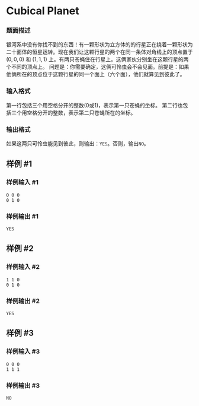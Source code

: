 # Cubical Planet



### 题面描述

银河系中没有你找不到的东西！有一颗形状为立方体的的行星正在绕着一颗形状为二十面体的恒星运转。现在我们让这颗行星的两个在同一条体对角线上的顶点置于 $(0,0,0)$ 和 $(1,1,1)$ 上。有两只苍蝇住在行星上。这俩家伙分别坐在这颗行星的两个不同的顶点上。
问题是：你需要确定，这俩可怜虫会不会见面。前提是：如果他俩所在的顶点位于这颗行星的同一个面上（六个面），他们就算见到彼此了。

### 输入格式

第一行包括三个用空格分开的整数(0或1)，表示第一只苍蝇的坐标。
第二行也包括三个用空格分开的整数，表示第二只苍蝇所在的坐标。

### 输出格式

如果这两只可怜虫能见到彼此，则输出：`YES`。否则，输出`NO`。



## 样例 #1

### 样例输入 #1

```
0 0 0
0 1 0
```

### 样例输出 #1

```
YES
```

## 样例 #2

### 样例输入 #2

```
1 1 0
0 1 0
```

### 样例输出 #2

```
YES
```

## 样例 #3

### 样例输入 #3

```
0 0 0
1 1 1
```

### 样例输出 #3

```
NO
```